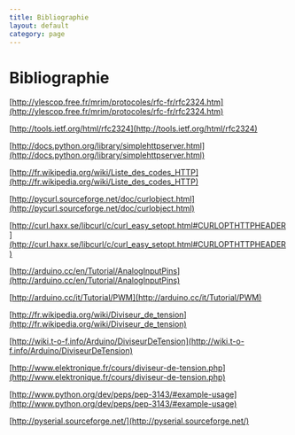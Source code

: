 ```yaml
---
title: Bibliographie
layout: default
category: page
---
```


Bibliographie
==========================================

[http://ylescop.free.fr/mrim/protocoles/rfc-fr/rfc2324.htm](http://ylescop.free.fr/mrim/protocoles/rfc-fr/rfc2324.htm)

[http://tools.ietf.org/html/rfc2324](http://tools.ietf.org/html/rfc2324)

[http://docs.python.org/library/simplehttpserver.html](http://docs.python.org/library/simplehttpserver.html)

[http://fr.wikipedia.org/wiki/Liste_des_codes_HTTP](http://fr.wikipedia.org/wiki/Liste_des_codes_HTTP)

[http://pycurl.sourceforge.net/doc/curlobject.html](http://pycurl.sourceforge.net/doc/curlobject.html)

[http://curl.haxx.se/libcurl/c/curl_easy_setopt.html#CURLOPTHTTPHEADER](http://curl.haxx.se/libcurl/c/curl_easy_setopt.html#CURLOPTHTTPHEADER)

[http://arduino.cc/en/Tutorial/AnalogInputPins](http://arduino.cc/en/Tutorial/AnalogInputPins)

[http://arduino.cc/it/Tutorial/PWM](http://arduino.cc/it/Tutorial/PWM)

[http://fr.wikipedia.org/wiki/Diviseur_de_tension](http://fr.wikipedia.org/wiki/Diviseur_de_tension)

[http://wiki.t-o-f.info/Arduino/DiviseurDeTension](http://wiki.t-o-f.info/Arduino/DiviseurDeTension)

[http://www.elektronique.fr/cours/diviseur-de-tension.php](http://www.elektronique.fr/cours/diviseur-de-tension.php)

[http://www.python.org/dev/peps/pep-3143/#example-usage](http://www.python.org/dev/peps/pep-3143/#example-usage)

[http://pyserial.sourceforge.net/](http://pyserial.sourceforge.net/)
